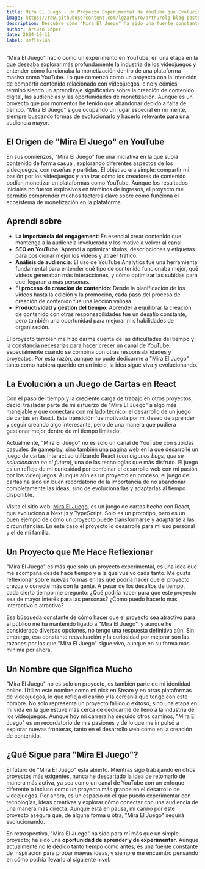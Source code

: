 ```yaml
---
title: Mira El Juego - Un Proyecto Experimental de YouTube que Evolucionó en un Juego de Cartas
image: https://raw.githubusercontent.com/lgzarturo/arthurolg-blog-posts/refs/heads/main/articles/images/miraeljuego-web-development.webp
description: Descubre cómo "Mira El Juego" ha sido una fuente constante de inspiración y aprendizaje, también es una oportunidad de aprender y experimentar con nuevas tecnologías. ¡Explora más y únete a esta aventura creativa!
author: Arturo López
date: 2024-10-11
label: Reflexión
---
```


"Mira El Juego" nació como un experimento en YouTube, en una etapa en la que deseaba explorar más profundamente la industria de los videojuegos y entender cómo funcionaba la monetización dentro de una plataforma masiva como YouTube. Lo que comenzó como un proyecto con la intención de compartir contenido relacionado con videojuegos, cine y cómics, terminó siendo un aprendizaje significativo sobre la creación de contenido digital, las audiencias y las oportunidades de monetización. Aunque es un proyecto que por momentos he tenido que abandonar debido a falta de tiempo, "Mira El Juego" sigue ocupando un lugar especial en mi mente, siempre buscando formas de evolucionarlo y hacerlo relevante para una audiencia mayor.

## El Origen de "Mira El Juego" en YouTube

En sus comienzos, "Mira El Juego" fue una iniciativa en la que subía contenido de forma casual, explorando diferentes aspectos de los videojuegos, con reseñas y partidas. El objetivo era simple: compartir mi pasión por los videojuegos y analizar cómo los creadores de contenido podían monetizar en plataformas como YouTube. Aunque los resultados iniciales no fueron explosivos en términos de ingresos, el proyecto me permitió comprender muchos factores clave sobre cómo funciona el ecosistema de monetización en la plataforma.

## Aprendí sobre

- **La importancia del engagement**: Es esencial crear contenido que mantenga a la audiencia involucrada y los motive a volver al canal.
- **SEO en YouTube**: Aprendí a optimizar títulos, descripciones y etiquetas para posicionar mejor los videos y atraer tráfico.
- **Análisis de audiencia**: El uso de YouTube Analytics fue una herramienta fundamental para entender qué tipo de contenido funcionaba mejor, qué videos generaban más interacciones, y cómo optimizar las subidas para que llegaran a más personas.
- El **proceso de creación de contenido**: Desde la planificación de los videos hasta la edición y la promoción, cada paso del proceso de creación de contenido fue una lección valiosa.
- **Productividad y gestión del tiempo**: Aprender a equilibrar la creación de contenido con otras responsabilidades fue un desafío constante, pero también una oportunidad para mejorar mis habilidades de organización.

El proyecto también me hizo darme cuenta de las dificultades del tiempo y la constancia necesarias para hacer crecer un canal de YouTube, especialmente cuando se combina con otras responsabilidades y proyectos. Por esta razón, aunque no pude dedicarme a "Mira El Juego" tanto como hubiera querido en un inicio, la idea sigue viva y evolucionando.

## La Evolución a un Juego de Cartas en React

Con el paso del tiempo y la creciente carga de trabajo en otros proyectos, decidí trasladar parte de mi esfuerzo de "Mira El Juego" a algo más manejable y que conectara con mi lado técnico: el desarrollo de un juego de cartas en React. Esta transición fue motivada por mi deseo de aprender y seguir creando algo interesante, pero de una manera que pudiera gestionar mejor dentro de mi tiempo limitado.

Actualmente, "Mira El Juego" no es solo un canal de YouTube con subidas casuales de gameplay, sino también una página web en la que desarrollé un juego de cartas interactivo utilizando React (*con algunos bugs, que se solucionarán en el futuro*), una de las tecnologías que más disfruto. El juego es un reflejo de mi curiosidad por combinar el desarrollo web con mi pasión por los videojuegos. Aunque aún es un proyecto en proceso, el juego de cartas ha sido un buen recordatorio de la importancia de no abandonar completamente las ideas, sino de evolucionarlas y adaptarlas al tiempo disponible.

Visita el sitio web: [Mira El Juego](https://www.miraeljuego.com/), es un juego de cartas hecho con React, que evoluciono a Next.js y TypeScript. Solo es un prototipo, pero es un buen ejemplo de cómo un proyecto puede transformarse y adaptarse a las circunstancias. En este caso el proyecto lo desarrolle para mi uso personal y el de mi familia.

## Un Proyecto que Me Hace Reflexionar

"Mira El Juego" es más que solo un proyecto experimental, es una idea que me acompaña desde hace tiempo y a la que vuelvo cada tanto. Me gusta reflexionar sobre nuevas formas en las que podría hacer que el proyecto crezca o conecte más con la gente. A pesar de los desafíos de tiempo, cada cierto tiempo me pregunto: ¿Qué podría hacer para que este proyecto sea de mayor interés para las personas? ¿Cómo puedo hacerlo más interactivo o atractivo?

Esa búsqueda constante de cómo hacer que el proyecto sea atractivo para el público me ha mantenido ligado a "Mira El Juego", y aunque he considerado diversas opciones, no tengo una respuesta definitiva aún. Sin embargo, esa constante reevaluación y la curiosidad por mejorar son las razones por las que "Mira El Juego" sigue vivo, aunque en su forma más mínima por ahora.

## Un Nombre que Significa Mucho

"Mira El Juego" no es solo un proyecto, es también parte de mi identidad online. Utilizo este nombre como mi nick en Steam y en otras plataformas de videojuegos, lo que refleja el cariño y la cercanía que tengo con este nombre. No solo representa un proyecto fallido o exitoso, sino una etapa en mi vida en la que estuve más cerca de dedicarme de lleno a la industria de los videojuegos. Aunque hoy mi carrera ha seguido otros caminos, "Mira El Juego" es un recordatorio de mis pasiones y de lo que me impulsó a explorar nuevas fronteras, tanto en el desarrollo web como en la creación de contenido.

## ¿Qué Sigue para "Mira El Juego"?

El futuro de "Mira El Juego" está abierto. Mientras sigo trabajando en otros proyectos más exigentes, nunca he descartado la idea de retomarlo de manera más activa, ya sea como un canal de YouTube con un enfoque diferente o incluso como un proyecto más grande en el desarrollo de videojuegos. Por ahora, es un espacio en el que puedo experimentar con tecnologías, ideas creativas y explorar cómo conectar con una audiencia de una manera más directa. Aunque está en pausa, mi cariño por este proyecto asegura que, de alguna forma u otra, "Mira El Juego" seguirá evolucionando.

En retrospectiva, "Mira El Juego" ha sido para mí más que un simple proyecto; ha sido una **oportunidad de aprender y de experimentar**. Aunque actualmente no le dedico tanto tiempo como antes, es una fuente constante de inspiración para probar nuevas ideas, y siempre me encuentro pensando en cómo podría llevarlo al siguiente nivel.
